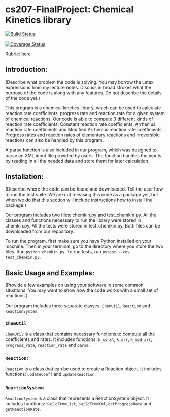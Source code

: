 # cs207-FinalProject: Chemical Kinetics library

[![Build Status](https://travis-ci.org/CS207Team10/cs207-FinalProject.svg?branch=master)](https://travis-ci.org/CS207Team10/cs207-FinalProject)

[![Coverage Status](https://coveralls.io/repos/github/CS207Team10/cs207-FinalProject/badge.svg?branch=master)](https://coveralls.io/github/CS207Team10/cs207-FinalProject?branch=master)

Rubric: [here](https://github.com/IACS-CS-207/cs207-F17/blob/master/project/milestone1_rubric.md)

## Introduction:
(Describe what problem the code is solving. You may borrow the Latex expressions from my lecture notes. Discuss in broad strokes what the purpose of the code is along with any features. Do not describe the details of the code yet.)

This program is a chemical kinetics library, which can be used to calculate reaction rate coefficients, progress rate and reaction rate for a given system of chemical reactions. Our code is able to compute 3 different kinds of reaction rate coefficients: Constant reaction rate coefficients, Arrhenius reaction rate coefficients and Modified Arrhenius reaction rate coefficients. Progress rates and reaction rates of elementary reactions and irreversible reactions can also be handled by this program. 

A parse function is also included in our program, which was designed to parse an XML input file provided by users. The function handles the inputs by reading in all the needed data and store them for later calculation.


## Installation:
(Describe where the code can be found and downloaded. Tell the user how to run the test suite. We are not releasing this code as a package yet, but when we do that this section will include instructions how to install the package.)

Our program includes two files: chemkin.py and test_chemkin.py. All the classes and functions necessary to run the library were stored in chemkin.py. All the tests were stored in test_chemkin.py. Both files can be downloaded from our repository. 

To run the program, first make sure you have Python installed on your machine. Then in your terminal, go to the directory where you store the two files. Run `python chemkin.py`. To run tests, run `pytest --cov test_chemkin.py`.


## Basic Usage and Examples: 
(Provide a few examples on using your software in some common situations. You may want to show how the code works with a small set of reactions.)

Our program includes three separate classes: `ChemUtil`, `Reaction` and `ReactionSystem`. 

### `ChemUtil`

`ChemUtil` is a class that contains necessary functions to compute all the coefficients and rates. It includes functions: `k_const`, `k_arr`, `k_mod_arr`, `progress_rate`, `reaction_rate` and `parse`.

### `Reaction`:

`Reaction` is a class that can be used to create a Reaction object. It includes functions: `updateCoeff` and `updateReaction`.

### `ReactionSystem`:

`ReactionSystem` is a class that represents a ReactionSystem object. It includes functions: `buildFromList`, `buildFromXml`, `getProgressRate` and `getReactionRate`.




